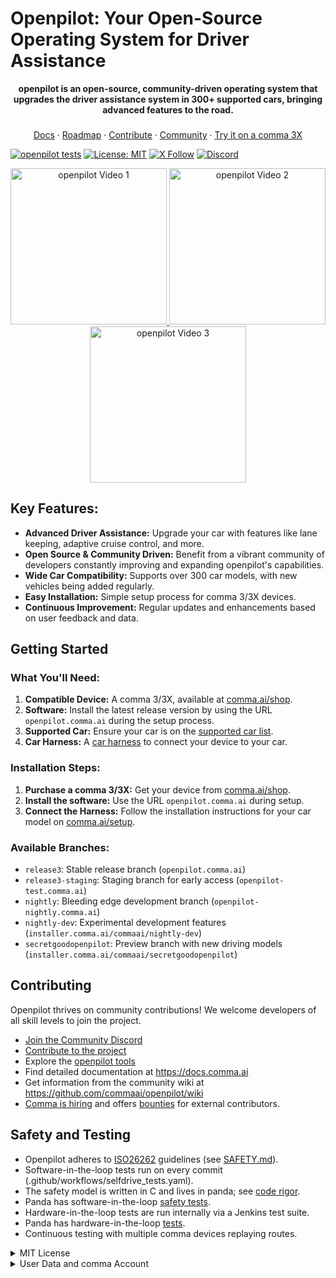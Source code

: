 # Openpilot: Your Open-Source Operating System for Driver Assistance

<div align="center" style="text-align: center;">

<p>
  <b>openpilot is an open-source, community-driven operating system that upgrades the driver assistance system in 300+ supported cars, bringing advanced features to the road.</b>
</p>

###
  <a href="https://docs.comma.ai">Docs</a>
  <span> · </span>
  <a href="https://docs.comma.ai/contributing/roadmap/">Roadmap</a>
  <span> · </span>
  <a href="https://github.com/commaai/openpilot/blob/master/docs/CONTRIBUTING.md">Contribute</a>
  <span> · </span>
  <a href="https://discord.comma.ai">Community</a>
  <span> · </span>
  <a href="https://comma.ai/shop">Try it on a comma 3X</a>
</h3>

</div>

[![openpilot tests](https://github.com/commaai/openpilot/actions/workflows/selfdrive_tests.yaml/badge.svg)](https://github.com/commaai/openpilot/actions/workflows/selfdrive_tests.yaml)
[![License: MIT](https://img.shields.io/badge/License-MIT-yellow.svg)](LICENSE)
[![X Follow](https://img.shields.io/twitter/follow/comma_ai)](https://x.com/comma_ai)
[![Discord](https://img.shields.io/discord/469524606043160576)](https://discord.comma.ai)

<p align="center">
  <a href="https://github.com/commaai/openpilot">
    <img src="https://github.com/commaai/openpilot/assets/8762862/2f7112ae-f748-4f39-b617-fabd689c3772" alt="openpilot Video 1" width="250">
  </a>
  <a href="https://github.com/commaai/openpilot">
    <img src="https://github.com/commaai/openpilot/assets/8762862/92351544-2833-40d7-9e0b-7ef7ae37ec4c" alt="openpilot Video 2" width="250">
  </a>
  <a href="https://github.com/commaai/openpilot">
    <img src="https://github.com/commaai/openpilot/assets/8762862/05ceefc5-2628-439c-a9b2-89ceefc6f63" alt="openpilot Video 3" width="250">
  </a>
</p>

## Key Features:

*   **Advanced Driver Assistance:** Upgrade your car with features like lane keeping, adaptive cruise control, and more.
*   **Open Source & Community Driven:** Benefit from a vibrant community of developers constantly improving and expanding openpilot's capabilities.
*   **Wide Car Compatibility:** Supports over 300 car models, with new vehicles being added regularly.
*   **Easy Installation:** Simple setup process for comma 3/3X devices.
*   **Continuous Improvement:** Regular updates and enhancements based on user feedback and data.

## Getting Started

### What You'll Need:

1.  **Compatible Device:** A comma 3/3X, available at [comma.ai/shop](https://comma.ai/shop/comma-3x).
2.  **Software:** Install the latest release version by using the URL `openpilot.comma.ai` during the setup process.
3.  **Supported Car:** Ensure your car is on the [supported car list](docs/CARS.md).
4.  **Car Harness:** A [car harness](https://comma.ai/shop/car-harness) to connect your device to your car.

### Installation Steps:

1.  **Purchase a comma 3/3X:** Get your device from [comma.ai/shop](https://comma.ai/shop/comma-3x).
2.  **Install the software:** Use the URL `openpilot.comma.ai` during setup.
3.  **Connect the Harness:** Follow the installation instructions for your car model on [comma.ai/setup](https://comma.ai/setup).

### Available Branches:

*   `release3`:  Stable release branch (`openpilot.comma.ai`)
*   `release3-staging`:  Staging branch for early access (`openpilot-test.comma.ai`)
*   `nightly`: Bleeding edge development branch (`openpilot-nightly.comma.ai`)
*   `nightly-dev`: Experimental development features (`installer.comma.ai/commaai/nightly-dev`)
*   `secretgoodopenpilot`: Preview branch with new driving models (`installer.comma.ai/commaai/secretgoodopenpilot`)

## Contributing

Openpilot thrives on community contributions! We welcome developers of all skill levels to join the project.

*   [Join the Community Discord](https://discord.comma.ai)
*   [Contribute to the project](docs/CONTRIBUTING.md)
*   Explore the [openpilot tools](tools/)
*   Find detailed documentation at https://docs.comma.ai
*   Get information from the community wiki at https://github.com/commaai/openpilot/wiki
*   [Comma is hiring](https://comma.ai/jobs#open-positions) and offers [bounties](https://comma.ai/bounties) for external contributors.

## Safety and Testing

*   Openpilot adheres to [ISO26262](https://en.wikipedia.org/wiki/ISO_26262) guidelines (see [SAFETY.md](docs/SAFETY.md)).
*   Software-in-the-loop tests run on every commit (.github/workflows/selfdrive_tests.yaml).
*   The safety model is written in C and lives in panda; see [code rigor](https://github.com/commaai/panda#code-rigor).
*   Panda has software-in-the-loop [safety tests](https://github.com/commaai/panda/tree/master/tests/safety).
*   Hardware-in-the-loop tests are run internally via a Jenkins test suite.
*   Panda has hardware-in-the-loop [tests](https://github.com/commaai/panda/blob/master/Jenkinsfile).
*   Continuous testing with multiple comma devices replaying routes.

<details>
<summary>MIT License</summary>
... (License details as provided in the original README)
</details>

<details>
<summary>User Data and comma Account</summary>
... (User data and privacy details as provided in the original README)
</details>